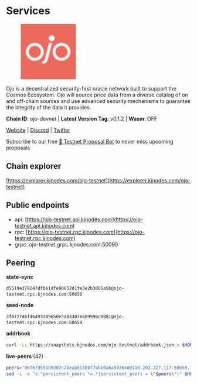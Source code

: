# Services

<figure><img src="https://raw.githubusercontent.com/kj89/cosmos-images/main/logos/ojo.png" width="150" alt=""><figcaption></figcaption></figure>

Ojo is a decentralized security-first oracle network built  to support the Cosmos Ecosystem. Ojo will source price data  from a diverse catalog of on and off-chain sources and use  advanced security mechanisms to guarantee the integrity of the data it provides.

**Chain ID**: ojo-devnet | **Latest Version Tag**: v0.1.2 | **Wasm**: OFF

[Website](https://ojo.network) | [Discord](https://discord.gg/fd8Yrex8nC) | [Twitter](https://twitter.com/ojo_network)



Subscribe to our free [🤖 Testnet Proposal Bot](https://t.me/kjnodes_testnet_proposal_bot) to never miss upcoming proposals


## Chain explorer
[https://explorer.kjnodes.com/ojo-testnet](https://explorer.kjnodes.com/ojo-testnet)

## Public endpoints

* api: [https://ojo-testnet.api.kjnodes.com](https://ojo-testnet.api.kjnodes.com)
* rpc: [https://ojo-testnet.rpc.kjnodes.com](https://ojo-testnet.rpc.kjnodes.com)
* grpc: ojo-testnet.grpc.kjnodes.com:50090

## Peering

**state-sync**

```text
d5519e378247dfb61dfe90652d1fe3e2b3005a5b@ojo-testnet.rpc.kjnodes.com:50656
```

**seed-node**

```text
3f472746f46493309650e5a033076689996c8881@ojo-testnet.rpc.kjnodes.com:50659
```

**addrbook**
```bash
curl -Ls https://snapshots.kjnodes.com/ojo-testnet/addrbook.json > $HOME/.ojo/config/addrbook.json
```

**live-peers** (42)
```bash
peers="06f673591d9302c2beab5130b77bbb0a6a69364d@116.202.227.117:50656,f12af93f4f59534a022192408c31fdd1d2f1bb0c@38.242.131.92:26656,affee2f485ca15c68c302ad98e8de41fcd0e71ba@162.19.238.49:26656,98981d7eef057a01274473363addb7f0b17e06fa@84.21.171.25:26656,bab2e24e088af1efc88684a83024fa31baad34e5@185.137.122.106:26656,23830179727e6e38933e95000cb84ece4112f78c@185.155.97.74:18656,3c6384ae2a167912a5ace2f5f8e38afc559715f0@75.119.156.88:26656,d5b2ae8815b09a30ab253957f7eca052dde3101d@65.108.9.164:24656,f3e3a1d7684f3af1d434596e9b70ab21f4d67838@165.232.119.140:26656,d5519e378247dfb61dfe90652d1fe3e2b3005a5b@65.109.68.190:50656,5c2a752c9b1952dbed075c56c600c3a79b58c395@95.214.52.139:27226,3cd8b55fbb2c4e87ee5e39554155051d0d98edc4@188.34.187.252:50656,174e741215a8957222d8be785072dd81b1634ec7@178.159.5.176:51656,9ea0473b3684dbf1f2cf194f69f746566dab6760@78.46.99.50:22656,11bb322f6396a1ca67717cf162385ed250503e28@154.12.253.123:36656,f63f353c1e8b47b6fe1cbbda91b5a91673c155b3@89.163.132.156:36656,b133dde2713a216a017399920419fcb1e084cdb2@136.243.88.91:7330,cc6174ef7ddc3e853efe3cd15ee760b9a26d6dbb@161.97.79.100:33656,2f739fc450015f90acc7f7199e77780d07616257@65.109.90.171:36656,a654bbc2b27134da4eb1fcc08f07a2c9ea0deec7@51.79.77.103:12656,46be755bb7f34a6f4722713e40c9786266654396@38.242.237.125:26656,f6f9a074987ec9ed45f3a53cbd54e0f358a8648f@75.119.159.226:60656,b6b4a4c720c4b4a191f0c5583cc298b545c330df@65.109.28.219:21656,d1c5c6bf4641d1800e931af6858275f08c20706d@23.88.5.169:18656,fee808fc235e2f345caaaee1d65f818d710f6433@213.137.237.201:26656,9fa6a54e5b9207ea53ddd123f7b417e864b5769d@65.108.49.114:26656,58f192f7c6aebe881f54bd133e9b8abf82bc3b20@65.108.13.154:36656,f474a520009496972515f843cdb835fc7d663779@65.109.23.114:21656,9501d3f5af022f969c3910d3fefbc94254aee221@138.2.70.50:28656,7416a65de3cc548a537dbb8bdf93dbd83fe401d2@78.107.234.44:26656,67e95aeec46d7c5840f9685ca2b4cd725841b814@16.163.74.176:26636,9ebe723eef929e9eff748f4046d6130ee349a398@65.108.203.149:24017,f35a6ea4693d24d3727a8e866acab2a9faa2ddbc@91.223.3.144:26256,7186f24ace7f4f2606f56f750c2684d387dc39ac@65.108.231.124:12656,9bcec17faba1b8f6583d37103f20bd9b968ac857@38.146.3.230:21656,50e9bd8647571268df2313df6c46ba9960c9f40e@178.128.88.30:26656,d18abe07d27a732e913a782d31b691087a76078d@88.99.164.158:37096,4e38368e64b1951439e7d6ac3387dae9dcfef120@94.130.16.254:60956,0ea23938eaefffe447eb0126d4951e2ac9c45637@45.140.147.252:26656,ade4d8bc8cbe014af6ebdf3cb7b1e9ad36f412c0@176.9.82.221:21656,2086389fe8bb43133205d1a76792b5e58bc9f811@65.108.197.164:64646,83c547ae2fb272ccec4ea7cc90376e293d8df112@138.201.203.134:35656"
sed -i -e "s|^persistent_peers *=.*|persistent_peers = \"$peers\"|" $HOME/.ojo/config/config.toml
```
